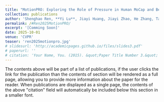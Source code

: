 ```yaml
---
title: "MotionPRO: Exploring the Role of Pressure in Human MoCap and Beyond"
collection: publications
author: 'Shenghao Ren, **Yi Lu**, Jiayi Huang, Jiayi Zhao, He Zhang, Tao Yu†, Qiu Shen†, Xun Cao†,'
permalink: /#Ren2025MotionPRO/
excerpt: '[Comming Soon]'
date: 2025-10-01
venue: 'CVPR'
teaser: 'ren2025motionpro.jpg'
# slidesurl: 'http://academicpages.github.io/files/slides3.pdf'
# paperurl: ''
# citation: 'Your Name, You. (2015). &quot;Paper Title Number 3.&quot; <i>Journal 1</i>. 1(3).'
---
```


The contents above will be part of a list of publications, if the user clicks the link for the publication than the contents of section will be rendered as a full page, allowing you to provide more information about the paper for the reader. When publications are displayed as a single page, the contents of the above "citation" field will automatically be included below this section in a smaller font.